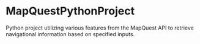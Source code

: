 # MapQuestPythonProject
Python project utilizing various features from the MapQuest API to retrieve navigational information based on specified inputs.
